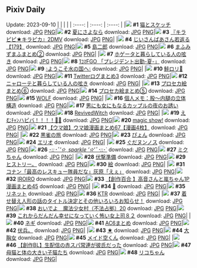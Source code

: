 ## Pixiv Daily
Update: 2023-09-10
|      |      |      |
| :----: | :----: | :----: |
|![](https://pixiv.microyu.workers.dev/c/240x480/img-master/img/2023/09/08/00/00/17/111530188_p0_master1200.jpg) **#1** [猫とスケッチ](https://www.pixiv.net/artworks/111530188) download: [JPG](https://pixiv.microyu.workers.dev/img-original/img/2023/09/08/00/00/17/111530188_p0.jpg) [PNG](https://pixiv.microyu.workers.dev/img-original/img/2023/09/08/00/00/17/111530188_p0.png)|![](https://pixiv.microyu.workers.dev/c/240x480/img-master/img/2023/09/08/07/30/00/111536969_p0_master1200.jpg) **#2** [夏にさよなら](https://www.pixiv.net/artworks/111536969) download: [JPG](https://pixiv.microyu.workers.dev/img-original/img/2023/09/08/07/30/00/111536969_p0.jpg) [PNG](https://pixiv.microyu.workers.dev/img-original/img/2023/09/08/07/30/00/111536969_p0.png)|![](https://pixiv.microyu.workers.dev/c/240x480/img-master/img/2023/09/09/00/09/53/111557774_p0_master1200.jpg) **#3** [『キラピピ★キラピカ』2DMV](https://www.pixiv.net/artworks/111557774) download: [JPG](https://pixiv.microyu.workers.dev/img-original/img/2023/09/09/00/09/53/111557774_p0.jpg) [PNG](https://pixiv.microyu.workers.dev/img-original/img/2023/09/09/00/09/53/111557774_p0.png)|
|![](https://pixiv.microyu.workers.dev/c/240x480/img-master/img/2023/09/09/11/01/52/111567793_p0_master1200.jpg) **#4** [じいさんばあさん若返る【179】](https://www.pixiv.net/artworks/111567793) download: [JPG](https://pixiv.microyu.workers.dev/img-original/img/2023/09/09/11/01/52/111567793_p0.jpg) [PNG](https://pixiv.microyu.workers.dev/img-original/img/2023/09/09/11/01/52/111567793_p0.png)|![](https://pixiv.microyu.workers.dev/c/240x480/img-master/img/2023/09/08/00/00/56/111530284_p0_master1200.jpg) **#5** [島二郎](https://www.pixiv.net/artworks/111530284) download: [JPG](https://pixiv.microyu.workers.dev/img-original/img/2023/09/08/00/00/56/111530284_p0.jpg) [PNG](https://pixiv.microyu.workers.dev/img-original/img/2023/09/08/00/00/56/111530284_p0.png)|![](https://pixiv.microyu.workers.dev/c/240x480/img-master/img/2023/09/08/21/35/04/111552505_p0_master1200.jpg) **#6** [まふみずまふまとめ②](https://www.pixiv.net/artworks/111552505) download: [JPG](https://pixiv.microyu.workers.dev/img-original/img/2023/09/08/21/35/04/111552505_p0.jpg) [PNG](https://pixiv.microyu.workers.dev/img-original/img/2023/09/08/21/35/04/111552505_p0.png)|
|![](https://pixiv.microyu.workers.dev/c/240x480/img-master/img/2023/09/09/12/40/54/111569786_p0_master1200.jpg) **#7** [ホゲータと暮らしている人の呟き](https://www.pixiv.net/artworks/111569786) download: [JPG](https://pixiv.microyu.workers.dev/img-original/img/2023/09/09/12/40/54/111569786_p0.jpg) [PNG](https://pixiv.microyu.workers.dev/img-original/img/2023/09/09/12/40/54/111569786_p0.png)|![](https://pixiv.microyu.workers.dev/c/240x480/img-master/img/2023/09/08/01/09/56/111532373_p0_master1200.jpg) **#8** [1ｺﾏFGO 「プレジデント出勤-夏-」](https://www.pixiv.net/artworks/111532373) download: [JPG](https://pixiv.microyu.workers.dev/img-original/img/2023/09/08/01/09/56/111532373_p0.jpg) [PNG](https://pixiv.microyu.workers.dev/img-original/img/2023/09/08/01/09/56/111532373_p0.png)|![](https://pixiv.microyu.workers.dev/c/240x480/img-master/img/2023/09/08/00/05/48/111530602_p0_master1200.jpg) **#9** [💧ようこそ水の国へ💧](https://www.pixiv.net/artworks/111530602) download: [JPG](https://pixiv.microyu.workers.dev/img-original/img/2023/09/08/00/05/48/111530602_p0.jpg) [PNG](https://pixiv.microyu.workers.dev/img-original/img/2023/09/08/00/05/48/111530602_p0.png)|
|![](https://pixiv.microyu.workers.dev/c/240x480/img-master/img/2023/09/08/19/22/52/111548610_p0_master1200.jpg) **#10** [鮭ロリ🍣](https://www.pixiv.net/artworks/111548610) download: [JPG](https://pixiv.microyu.workers.dev/img-original/img/2023/09/08/19/22/52/111548610_p0.jpg) [PNG](https://pixiv.microyu.workers.dev/img-original/img/2023/09/08/19/22/52/111548610_p0.png)|![](https://pixiv.microyu.workers.dev/c/240x480/img-master/img/2023/09/08/00/04/31/111530544_p0_master1200.jpg) **#11** [Twitterログまとめ3](https://www.pixiv.net/artworks/111530544) download: [JPG](https://pixiv.microyu.workers.dev/img-original/img/2023/09/08/00/04/31/111530544_p0.jpg) [PNG](https://pixiv.microyu.workers.dev/img-original/img/2023/09/08/00/04/31/111530544_p0.png)|![](https://pixiv.microyu.workers.dev/c/240x480/img-master/img/2023/09/09/12/38/55/111569746_p0_master1200.jpg) **#12** [ニャローテと暮らしている人の呟き](https://www.pixiv.net/artworks/111569746) download: [JPG](https://pixiv.microyu.workers.dev/img-original/img/2023/09/09/12/38/55/111569746_p0.jpg) [PNG](https://pixiv.microyu.workers.dev/img-original/img/2023/09/09/12/38/55/111569746_p0.png)|
|![](https://pixiv.microyu.workers.dev/c/240x480/img-master/img/2023/09/08/21/22/58/111552153_p0_master1200.jpg) **#13** [プロセカ絵まとめ⑥](https://www.pixiv.net/artworks/111552153) download: [JPG](https://pixiv.microyu.workers.dev/img-original/img/2023/09/08/21/22/58/111552153_p0.jpg) [PNG](https://pixiv.microyu.workers.dev/img-original/img/2023/09/08/21/22/58/111552153_p0.png)|![](https://pixiv.microyu.workers.dev/c/240x480/img-master/img/2023/09/08/21/06/39/111551655_p0_master1200.jpg) **#14** [プロセカ絵まとめ⑤](https://www.pixiv.net/artworks/111551655) download: [JPG](https://pixiv.microyu.workers.dev/img-original/img/2023/09/08/21/06/39/111551655_p0.jpg) [PNG](https://pixiv.microyu.workers.dev/img-original/img/2023/09/08/21/06/39/111551655_p0.png)|![](https://pixiv.microyu.workers.dev/c/240x480/img-master/img/2023/09/08/00/01/07/111530312_p0_master1200.jpg) **#15** [WOLF](https://www.pixiv.net/artworks/111530312) download: [JPG](https://pixiv.microyu.workers.dev/img-original/img/2023/09/08/00/01/07/111530312_p0.jpg) [PNG](https://pixiv.microyu.workers.dev/img-original/img/2023/09/08/00/01/07/111530312_p0.png)|
|![](https://pixiv.microyu.workers.dev/c/240x480/img-master/img/2023/09/09/07/00/06/111564294_p0_master1200.jpg) **#16** [個人メモ：股～内腿の立体構造](https://www.pixiv.net/artworks/111564294) download: [JPG](https://pixiv.microyu.workers.dev/img-original/img/2023/09/09/07/00/06/111564294_p0.jpg) [PNG](https://pixiv.microyu.workers.dev/img-original/img/2023/09/09/07/00/06/111564294_p0.png)|![](https://pixiv.microyu.workers.dev/c/240x480/img-master/img/2023/09/09/00/03/00/111557400_p0_master1200.jpg) **#17** [男にも女にもなるカップルの夜のお誘い](https://www.pixiv.net/artworks/111557400) download: [JPG](https://pixiv.microyu.workers.dev/img-original/img/2023/09/09/00/03/00/111557400_p0.jpg) [PNG](https://pixiv.microyu.workers.dev/img-original/img/2023/09/09/00/03/00/111557400_p0.png)|![](https://pixiv.microyu.workers.dev/c/240x480/img-master/img/2023/09/09/00/01/59/111557309_p0_master1200.jpg) **#18** [RevivedWitch](https://www.pixiv.net/artworks/111557309) download: [JPG](https://pixiv.microyu.workers.dev/img-original/img/2023/09/09/00/01/59/111557309_p0.jpg) [PNG](https://pixiv.microyu.workers.dev/img-original/img/2023/09/09/00/01/59/111557309_p0.png)|
|![](https://pixiv.microyu.workers.dev/c/240x480/img-master/img/2023/09/09/00/00/23/111557050_p0_master1200.jpg) **#19** [えむﾁｬﾝハピバ！！！！🎂🎉](https://www.pixiv.net/artworks/111557050) download: [JPG](https://pixiv.microyu.workers.dev/img-original/img/2023/09/09/00/00/23/111557050_p0.jpg) [PNG](https://pixiv.microyu.workers.dev/img-original/img/2023/09/09/00/00/23/111557050_p0.png)|![](https://pixiv.microyu.workers.dev/c/240x480/img-master/img/2023/09/08/14/04/40/111542477_p0_master1200.jpg) **#20** [magic show!](https://www.pixiv.net/artworks/111542477) download: [JPG](https://pixiv.microyu.workers.dev/img-original/img/2023/09/08/14/04/40/111542477_p0.jpg) [PNG](https://pixiv.microyu.workers.dev/img-original/img/2023/09/08/14/04/40/111542477_p0.png)|![](https://pixiv.microyu.workers.dev/c/240x480/img-master/img/2023/09/08/00/02/20/111530425_p0_master1200.jpg) **#21** [【ウマ娘】ウマ娘漫画まとめ67【漫画4枚】](https://www.pixiv.net/artworks/111530425) download: [JPG](https://pixiv.microyu.workers.dev/img-original/img/2023/09/08/00/02/20/111530425_p0.jpg) [PNG](https://pixiv.microyu.workers.dev/img-original/img/2023/09/08/00/02/20/111530425_p0.png)|
|![](https://pixiv.microyu.workers.dev/c/240x480/img-master/img/2023/09/08/00/32/44/111531424_p0_master1200.jpg) **#22** [黒雀の旅](https://www.pixiv.net/artworks/111531424) download: [JPG](https://pixiv.microyu.workers.dev/img-original/img/2023/09/08/00/32/44/111531424_p0.jpg) [PNG](https://pixiv.microyu.workers.dev/img-original/img/2023/09/08/00/32/44/111531424_p0.png)|![](https://pixiv.microyu.workers.dev/c/240x480/img-master/img/2023/09/08/00/34/14/111531457_p0_master1200.jpg) **#23** [ぴょん](https://www.pixiv.net/artworks/111531457) download: [JPG](https://pixiv.microyu.workers.dev/img-original/img/2023/09/08/00/34/14/111531457_p0.jpg) [PNG](https://pixiv.microyu.workers.dev/img-original/img/2023/09/08/00/34/14/111531457_p0.png)|![](https://pixiv.microyu.workers.dev/c/240x480/img-master/img/2023/09/08/09/47/37/111538613_p0_master1200.jpg) **#24** [エリオ](https://www.pixiv.net/artworks/111538613) download: [JPG](https://pixiv.microyu.workers.dev/img-original/img/2023/09/08/09/47/37/111538613_p0.jpg) [PNG](https://pixiv.microyu.workers.dev/img-original/img/2023/09/08/09/47/37/111538613_p0.png)|
|![](https://pixiv.microyu.workers.dev/c/240x480/img-master/img/2023/09/08/00/01/33/111530364_p0_master1200.jpg) **#25** [ぐだヌンノス](https://www.pixiv.net/artworks/111530364) download: [JPG](https://pixiv.microyu.workers.dev/img-original/img/2023/09/08/00/01/33/111530364_p0.jpg) [PNG](https://pixiv.microyu.workers.dev/img-original/img/2023/09/08/00/01/33/111530364_p0.png)|![](https://pixiv.microyu.workers.dev/c/240x480/img-master/img/2023/09/08/19/06/03/111548214_p0_master1200.jpg) **#26** [･:*:･ﾟ’✫, sparkle ’✫’ﾟ･:*:･˙](https://www.pixiv.net/artworks/111548214) download: [JPG](https://pixiv.microyu.workers.dev/img-original/img/2023/09/08/19/06/03/111548214_p0.jpg) [PNG](https://pixiv.microyu.workers.dev/img-original/img/2023/09/08/19/06/03/111548214_p0.png)|![](https://pixiv.microyu.workers.dev/c/240x480/img-master/img/2023/09/09/00/01/49/111557297_p0_master1200.jpg) **#27** [ミクちゃん](https://www.pixiv.net/artworks/111557297) download: [JPG](https://pixiv.microyu.workers.dev/img-original/img/2023/09/09/00/01/49/111557297_p0.jpg) [PNG](https://pixiv.microyu.workers.dev/img-original/img/2023/09/09/00/01/49/111557297_p0.png)|
|![](https://pixiv.microyu.workers.dev/c/240x480/img-master/img/2023/09/08/07/06/29/111536696_p0_master1200.jpg) **#28** [伏撃準備](https://www.pixiv.net/artworks/111536696) download: [JPG](https://pixiv.microyu.workers.dev/img-original/img/2023/09/08/07/06/29/111536696_p0.jpg) [PNG](https://pixiv.microyu.workers.dev/img-original/img/2023/09/08/07/06/29/111536696_p0.png)|![](https://pixiv.microyu.workers.dev/c/240x480/img-master/img/2023/09/09/02/09/52/111560894_p0_master1200.jpg) **#29** [ヒストリー。](https://www.pixiv.net/artworks/111560894) download: [JPG](https://pixiv.microyu.workers.dev/img-original/img/2023/09/09/02/09/52/111560894_p0.jpg) [PNG](https://pixiv.microyu.workers.dev/img-original/img/2023/09/09/02/09/52/111560894_p0.png)|![](https://pixiv.microyu.workers.dev/c/240x480/img-master/img/2023/09/08/23/23/35/111555825_p0_master1200.jpg) **#30** [絵](https://www.pixiv.net/artworks/111555825) download: [JPG](https://pixiv.microyu.workers.dev/img-original/img/2023/09/08/23/23/35/111555825_p0.jpg) [PNG](https://pixiv.microyu.workers.dev/img-original/img/2023/09/08/23/23/35/111555825_p0.png)|
|![](https://pixiv.microyu.workers.dev/c/240x480/img-master/img/2023/09/08/12/00/21/111540512_p0_master1200.jpg) **#31** [コナン「最高のレスキュー隊員だな」灰原「えぇ」](https://www.pixiv.net/artworks/111540512) download: [JPG](https://pixiv.microyu.workers.dev/img-original/img/2023/09/08/12/00/21/111540512_p0.jpg) [PNG](https://pixiv.microyu.workers.dev/img-original/img/2023/09/08/12/00/21/111540512_p0.png)|![](https://pixiv.microyu.workers.dev/c/240x480/img-master/img/2023/09/08/22/27/59/111554091_p0_master1200.jpg) **#32** [IROIRO](https://www.pixiv.net/artworks/111554091) download: [JPG](https://pixiv.microyu.workers.dev/img-original/img/2023/09/08/22/27/59/111554091_p0.jpg) [PNG](https://pixiv.microyu.workers.dev/img-original/img/2023/09/08/22/27/59/111554091_p0.png)|![](https://pixiv.microyu.workers.dev/c/240x480/img-master/img/2023/09/09/00/04/09/111557471_p0_master1200.jpg) **#33** [【創作百合 】高音さんと嵐ちゃん1P漫画まとめ45](https://www.pixiv.net/artworks/111557471) download: [JPG](https://pixiv.microyu.workers.dev/img-original/img/2023/09/09/00/04/09/111557471_p0.jpg) [PNG](https://pixiv.microyu.workers.dev/img-original/img/2023/09/09/00/04/09/111557471_p0.png)|
|![](https://pixiv.microyu.workers.dev/c/240x480/img-master/img/2023/09/09/00/00/56/111557167_p0_master1200.jpg) **#34** [💓](https://www.pixiv.net/artworks/111557167) download: [JPG](https://pixiv.microyu.workers.dev/img-original/img/2023/09/09/00/00/56/111557167_p0.jpg) [PNG](https://pixiv.microyu.workers.dev/img-original/img/2023/09/09/00/00/56/111557167_p0.png)|![](https://pixiv.microyu.workers.dev/c/240x480/img-master/img/2023/09/08/00/00/30/111530228_p0_master1200.jpg) **#35** [リネット](https://www.pixiv.net/artworks/111530228) download: [JPG](https://pixiv.microyu.workers.dev/img-original/img/2023/09/08/00/00/30/111530228_p0.jpg) [PNG](https://pixiv.microyu.workers.dev/img-original/img/2023/09/08/00/00/30/111530228_p0.png)|![](https://pixiv.microyu.workers.dev/c/240x480/img-master/img/2023/09/08/00/00/24/111530209_p0_master1200.jpg) **#36** [KTR](https://www.pixiv.net/artworks/111530209) download: [JPG](https://pixiv.microyu.workers.dev/img-original/img/2023/09/08/00/00/24/111530209_p0.jpg) [PNG](https://pixiv.microyu.workers.dev/img-original/img/2023/09/08/00/00/24/111530209_p0.png)|
|![](https://pixiv.microyu.workers.dev/c/240x480/img-master/img/2023/09/09/17/00/52/111574976_p0_master1200.jpg) **#37** [着せ替え人形の話のタイトル決定とその他いろいろお知らせ！](https://www.pixiv.net/artworks/111574976) download: [JPG](https://pixiv.microyu.workers.dev/img-original/img/2023/09/09/17/00/52/111574976_p0.jpg) [PNG](https://pixiv.microyu.workers.dev/img-original/img/2023/09/09/17/00/52/111574976_p0.png)|![](https://pixiv.microyu.workers.dev/c/240x480/img-master/img/2023/09/09/10/06/40/111566921_p0_master1200.jpg) **#38** [おいでよ　魔法少女村（不法占拠）20](https://www.pixiv.net/artworks/111566921) download: [JPG](https://pixiv.microyu.workers.dev/img-original/img/2023/09/09/10/06/40/111566921_p0.jpg) [PNG](https://pixiv.microyu.workers.dev/img-original/img/2023/09/09/10/06/40/111566921_p0.png)|![](https://pixiv.microyu.workers.dev/c/240x480/img-master/img/2023/09/09/17/00/28/111574964_p0_master1200.jpg) **#39** [これからだんだん幸せになっていく怖い女上司８２](https://www.pixiv.net/artworks/111574964) download: [JPG](https://pixiv.microyu.workers.dev/img-original/img/2023/09/09/17/00/28/111574964_p0.jpg) [PNG](https://pixiv.microyu.workers.dev/img-original/img/2023/09/09/17/00/28/111574964_p0.png)|
|![](https://pixiv.microyu.workers.dev/c/240x480/img-master/img/2023/09/09/21/41/20/111582949_p0_master1200.jpg) **#40** [ネギ](https://www.pixiv.net/artworks/111582949) download: [JPG](https://pixiv.microyu.workers.dev/img-original/img/2023/09/09/21/41/20/111582949_p0.jpg) [PNG](https://pixiv.microyu.workers.dev/img-original/img/2023/09/09/21/41/20/111582949_p0.png)|![](https://pixiv.microyu.workers.dev/c/240x480/img-master/img/2023/09/08/23/53/55/111556741_p0_master1200.jpg) **#41** [AC6まとめ](https://www.pixiv.net/artworks/111556741) download: [JPG](https://pixiv.microyu.workers.dev/img-original/img/2023/09/08/23/53/55/111556741_p0.jpg) [PNG](https://pixiv.microyu.workers.dev/img-original/img/2023/09/08/23/53/55/111556741_p0.png)|![](https://pixiv.microyu.workers.dev/c/240x480/img-master/img/2023/09/09/23/55/59/111585334_p0_master1200.jpg) **#42** [伏兵。](https://www.pixiv.net/artworks/111585334) download: [JPG](https://pixiv.microyu.workers.dev/img-original/img/2023/09/09/23/55/59/111585334_p0.jpg) [PNG](https://pixiv.microyu.workers.dev/img-original/img/2023/09/09/23/55/59/111585334_p0.png)|
|![](https://pixiv.microyu.workers.dev/c/240x480/img-master/img/2023/09/08/12/30/00/111541004_p0_master1200.jpg) **#43** [★](https://www.pixiv.net/artworks/111541004) download: [JPG](https://pixiv.microyu.workers.dev/img-original/img/2023/09/08/12/30/00/111541004_p0.jpg) [PNG](https://pixiv.microyu.workers.dev/img-original/img/2023/09/08/12/30/00/111541004_p0.png)|![](https://pixiv.microyu.workers.dev/c/240x480/img-master/img/2023/09/08/15/35/18/111543757_p0_master1200.jpg) **#44** [大胸女](https://www.pixiv.net/artworks/111543757) download: [JPG](https://pixiv.microyu.workers.dev/img-original/img/2023/09/08/15/35/18/111543757_p0.jpg) [PNG](https://pixiv.microyu.workers.dev/img-original/img/2023/09/08/15/35/18/111543757_p0.png)|![](https://pixiv.microyu.workers.dev/c/240x480/img-master/img/2023/09/08/00/13/42/111530873_p0_master1200.jpg) **#45** [メイド空くん](https://www.pixiv.net/artworks/111530873) download: [JPG](https://pixiv.microyu.workers.dev/img-original/img/2023/09/08/00/13/42/111530873_p0.jpg) [PNG](https://pixiv.microyu.workers.dev/img-original/img/2023/09/08/00/13/42/111530873_p0.png)|
|![](https://pixiv.microyu.workers.dev/c/240x480/img-master/img/2023/09/09/15/59/59/111573734_p0_master1200.jpg) **#46** [【創作BL】生配信の赤スパ常連が彼氏だった](https://www.pixiv.net/artworks/111573734) download: [JPG](https://pixiv.microyu.workers.dev/img-original/img/2023/09/09/15/59/59/111573734_p0.jpg) [PNG](https://pixiv.microyu.workers.dev/img-original/img/2023/09/09/15/59/59/111573734_p0.png)|![](https://pixiv.microyu.workers.dev/c/240x480/img-master/img/2023/09/08/11/28/45/111539993_p0_master1200.jpg) **#47** [母猫と体の大きい子猫たち](https://www.pixiv.net/artworks/111539993) download: [JPG](https://pixiv.microyu.workers.dev/img-original/img/2023/09/08/11/28/45/111539993_p0.jpg) [PNG](https://pixiv.microyu.workers.dev/img-original/img/2023/09/08/11/28/45/111539993_p0.png)|![](https://pixiv.microyu.workers.dev/c/240x480/img-master/img/2023/09/08/09/53/00/111538676_p0_master1200.jpg) **#48** [リコちゃん](https://www.pixiv.net/artworks/111538676) download: [JPG](https://pixiv.microyu.workers.dev/img-original/img/2023/09/08/09/53/00/111538676_p0.jpg) [PNG](https://pixiv.microyu.workers.dev/img-original/img/2023/09/08/09/53/00/111538676_p0.png)|

